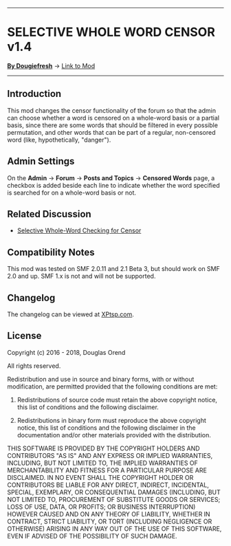 -------

# SELECTIVE WHOLE WORD CENSOR v1.4

[**By Dougiefresh**](http://www.simplemachines.org/community/index.php?action=profile;u=253913) -> [Link to Mod](http://custom.simplemachines.org/mods/index.php?mod=4100)

-------

## Introduction
This mod changes the censor functionality of the forum so that the admin can choose whether a word is censored on a whole-word basis or a partial basis, since there are some words that should be filtered in every possible permutation, and other words that can be part of a regular, non-censored word (like, hypothetically, "danger").

## Admin Settings
On the **Admin** -> **Forum** -> **Posts and Topics** -> **Censored Words** page, a checkbox is added beside each line to indicate whether the word specified is searched for on a whole-word basis or not.

## Related Discussion

- [Selective Whole-Word Checking for Censor](http://www.simplemachines.org/community/index.php?topic=544262.0)

## Compatibility Notes
This mod was tested on SMF 2.0.11 and 2.1 Beta 3, but should work on SMF 2.0 and up.  SMF 1.x is not and will not be supported.  

## Changelog
The changelog can be viewed at [XPtsp.com](http://www.xptsp.com/board/free-modifications/selective-whole-word-censor/?tab=1).

## License
Copyright (c) 2016 - 2018, Douglas Orend

All rights reserved.

Redistribution and use in source and binary forms, with or without modification, are permitted provided that the following conditions are met:

1. Redistributions of source code must retain the above copyright notice, this list of conditions and the following disclaimer.

2. Redistributions in binary form must reproduce the above copyright notice, this list of conditions and the following disclaimer in the documentation and/or other materials provided with the distribution.

THIS SOFTWARE IS PROVIDED BY THE COPYRIGHT HOLDERS AND CONTRIBUTORS "AS IS" AND ANY EXPRESS OR IMPLIED WARRANTIES, INCLUDING, BUT NOT LIMITED TO, THE IMPLIED WARRANTIES OF MERCHANTABILITY AND FITNESS FOR A PARTICULAR PURPOSE ARE DISCLAIMED. IN NO EVENT SHALL THE COPYRIGHT HOLDER OR CONTRIBUTORS BE LIABLE FOR ANY DIRECT, INDIRECT, INCIDENTAL, SPECIAL, EXEMPLARY, OR CONSEQUENTIAL DAMAGES (INCLUDING, BUT NOT LIMITED TO, PROCUREMENT OF SUBSTITUTE GOODS OR SERVICES; LOSS OF USE, DATA, OR PROFITS; OR BUSINESS INTERRUPTION) HOWEVER CAUSED AND ON ANY THEORY OF LIABILITY, WHETHER IN CONTRACT, STRICT LIABILITY, OR TORT (INCLUDING NEGLIGENCE OR OTHERWISE) ARISING IN ANY WAY OUT OF THE USE OF THIS SOFTWARE, EVEN IF ADVISED OF THE POSSIBILITY OF SUCH DAMAGE.
